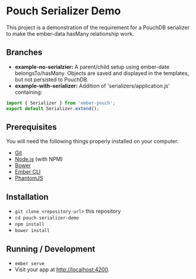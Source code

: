 # Pouch Serializer Demo

This project is a demonstration of the requirement for a PouchDB serializer
to make the ember-data hasMany relationship work.

## Branches

* __example-no-serialzier:__
A parent/child setup using ember-date belongsTo/hasMany. Objects are saved
and displayed in the templates, but not persisted to PouchDB.
* __example-with-serializer:__
Addition of 'serializers/application.js' containing:
```javascript
import { Serializer } from 'ember-pouch';
export default Serializer.extend();
```

## Prerequisites

You will need the following things properly installed on your computer.

* [Git](http://git-scm.com/)
* [Node.js](http://nodejs.org/) (with NPM)
* [Bower](http://bower.io/)
* [Ember CLI](http://ember-cli.com/)
* [PhantomJS](http://phantomjs.org/)

## Installation

* `git clone <repository-url>` this repository
* `cd pouch-serializer-demo`
* `npm install`
* `bower install`

## Running / Development

* `ember serve`
* Visit your app at [http://localhost:4200](http://localhost:4200).
